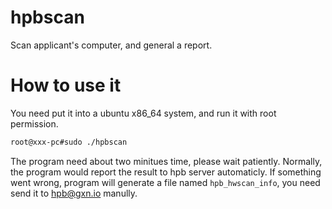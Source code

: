 # hpbscan
Scan applicant's computer, and general a report.

# How to use it
You need put it into a ubuntu x86_64 system, and run it with root permission.


```sh
root@xxx-pc#sudo ./hpbscan 
```
The program need about two minitues time, please wait patiently.
Normally, the program would report the result to hpb server automaticly.
If something went wrong, program will generate a file named 
`hpb_hwscan_info`, you need send it to hpb@gxn.io manully.
